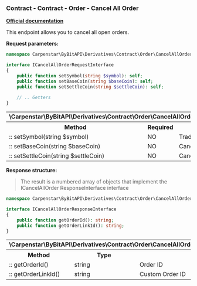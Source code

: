 ### Contract - Contract - Order - Cancel All Order
<b>[Official documentation](https://bybit-exchange.github.io/docs/derivatives/contract/cancel-all)</b>
<p>This endpoint allows you to cancel all open orders.</p>

<p><b>Request parameters:</b></p>

```php
namespace Carpenstar\ByBitAPI\Derivatives\Contract\Order\CancelAllOrder\Interfaces;

interface ICancelAllOrderRequestInterface
{
    public function setSymbol(string $symbol): self;
    public function setBaseCoin(string $baseCoin): self;
    public function setSettleCoin(string $settleCoin): self;
    
    // .. Getters
}
```

<table style="width: 100%">
  <tr>
    <td colspan="3" style="text-align: left">
      <b>\Carpenstar\ByBitAPI\Derivatives\Contract\Order\CancelAllOrder\Interfaces\ICancelAllOrderRequestInterface</b>
    </td>
  </tr>
  <tr>
    <th style="width: 45%; text-align: center">Method</th>
    <th style="width: 5%; text-align: center">Required</th>
    <th style="width: 50%; text-align: center">Description</th>
  </tr>
  <tr>
    <td>:: setSymbol(string $symbol)</td>
    <td>NO</td>
    <td>Trading pair</td>
  </tr>
  <tr>
    <td>:: setBaseCoin(string $baseCoin)</td>
    <td>NO</td>
    <td>Cancel all open orders for the base coin</td>
  </tr>
  <tr>
    <td>:: setSettleCoin(string $settleCoin)</td>
    <td>NO</td>
    <td>Cancel all open orders with settlement coin</td>
  </tr>
</table>

<p><b>Response structure:</b></p>

> The result is a numbered array of objects that implement the ICancelAllOrder ResponseInterface interface

```php
namespace Carpenstar\ByBitAPI\Derivatives\Contract\Order\CancelAllOrder\Interfaces;

interface ICancelAllOrderResponseInterface
{
    public function getOrderId(): string;
    public function getOrderLinkId(): string;
}
```
<table style="width: 100%">
  <tr>
    <td colspan="3">
      <b>\Carpenstar\ByBitAPI\Derivatives\Contract\Order\CancelAllOrder\Interfaces\ICancelAllOrderResponseInterface</b>
    </td>
  </tr>
  <tr>
    <th style="width: 20%; text-align: center">Method</th>
    <th style="width: 20%; text-align: center">Type</th>
    <th style="width: 60%; text-align: center">Description</th>
  </tr>
  <tr>
    <td>:: getOrderId()</td>
    <td>string</td>
    <td>Order ID</td>
  </tr>
  <tr>
    <td>:: getOrderLinkId()</td>
    <td>string</td>
    <td>Custom Order ID</td>
  </tr>
</table>
